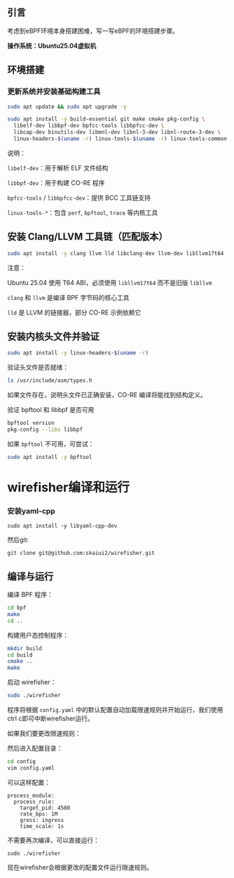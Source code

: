 ## 引言

考虑到eBPF环境本身搭建困难，写一写eBPF的环境搭建步骤。

**操作系统：Ubuntu25.04虚拟机**

## 环境搭建

### 更新系统并安装基础构建工具

```bash
sudo apt update && sudo apt upgrade -y

sudo apt install -y build-essential git make cmake pkg-config \
  libelf-dev libbpf-dev bpfcc-tools libbpfcc-dev \
  libcap-dev binutils-dev libmnl-dev libnl-3-dev libnl-route-3-dev \
  linux-headers-$(uname -r) linux-tools-$(uname -r) linux-tools-common
```

 说明：

`libelf-dev`：用于解析 ELF 文件结构

`libbpf-dev`：用于构建 CO-RE 程序

`bpfcc-tools` / `libbpfcc-dev`：提供 BCC 工具链支持

`linux-tools-*`：包含 `perf`, `bpftool`, `trace` 等内核工具



## 安装 Clang/LLVM 工具链（匹配版本）

```bash
sudo apt install -y clang llvm lld libclang-dev llvm-dev libllvm17t64
```

注意：

Ubuntu 25.04 使用 T64 ABI，必须使用 `libllvm17t64` 而不是旧版 `libllvm`

`clang` 和 `llvm` 是编译 BPF 字节码的核心工具

`lld` 是 LLVM 的链接器，部分 CO-RE 示例依赖它

## 安装内核头文件并验证

```bash
sudo apt install -y linux-headers-$(uname -r)
```

验证头文件是否就绪：

```bash
ls /usr/include/asm/types.h
```

如果文件存在，说明头文件已正确安装，CO-RE 编译将能找到结构定义。

验证 bpftool 和 libbpf 是否可用

```bash
bpftool version
pkg-config --libs libbpf
```

如果 `bpftool` 不可用，可尝试：

```bash
sudo apt install -y bpftool
```

# wirefisher编译和运行

### 安装yaml-cpp

```
sudo apt install -y libyaml-cpp-dev
```

然后git:

```
git clone git@github.com:skaiui2/wirefisher.git
```

## 编译与运行

编译 BPF 程序：

```bash
cd bpf
make
cd ..
```

构建用户态控制程序：

```bash
mkdir build
cd build
cmake ..
make
```

启动 wirefisher：

```bash
sudo ./wirefisher
```

程序将根据 `config.yaml` 中的默认配置自动加载限速规则并开始运行，我们使用ctrl c即可中断wirefisher运行。

如果我们要更改限速规则：

然后进入配置目录：

```bash
cd config
vim config.yaml
```

可以这样配置：

```
process_module:
  process_rule:
    target_pid: 4580
    rate_bps: 1M
    gress: ingress
    time_scale: 1s
```

不需要再次编译，可以直接运行：

```
sudo ./wirefisher
```

现在wirefisher会根据更改的配置文件运行限速规则。
